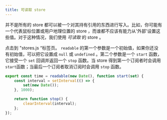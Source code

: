 ```yaml
---
title: 可读取 store 
---
```


并不是所有的 store 都可以被一个对其持有引用的东西进行写入。比如，你可能有一个代表鼠标位置或用户地理位置的 store ，而谁都不应该有能力从'外部'设置这些值。对于这种情况，我们使用 _可读取_ 的 store 。

点击到 "stores.js “标签页。 `readable` 的第一个参数是一个初始值，如果你还没有初始值，可以把它设置成 `null` 或 `undefined` 。第二个参数是一个 `start` 函数，它接受一个 `set` 回调并返回一个 `stop` 函数。当 store 得到第一个订阅者时会调用`start`函数；当最后一个订阅者取消订阅时会调用 `stop` 函数。

```js
export const time = readable(new Date(), function start(set) {
	const interval = setInterval(() => {
		set(new Date());
	}, 1000);

	return function stop() {
		clearInterval(interval);
	};
});
```
